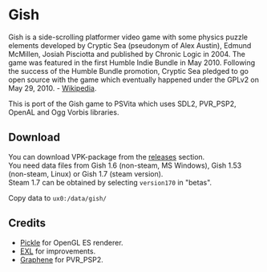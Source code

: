 Gish
====

Gish is a side-scrolling platformer video game with some physics puzzle elements developed by Cryptic Sea (pseudonym of Alex Austin), Edmund McMillen, Josiah Pisciotta and published by Chronic Logic in 2004. The game was featured in the first Humble Indie Bundle in May 2010. Following the success of the Humble Bundle promotion, Cryptic Sea pledged to go open source with the game which eventually happened under the GPLv2 on May 29, 2010. - [Wikipedia](https://en.wikipedia.org/wiki/Gish_(video_game)).

This is port of the Gish game to PSVita which uses SDL2, PVR_PSP2, OpenAL and Ogg Vorbis libraries.


## Download

You can download VPK-package from the [releases](https://github.com/isage/Gish-vita/releases) section.  
You need data files from Gish 1.6 (non-steam, MS Windows), Gish 1.53 (non-steam, Linux) or Gish 1.7 (steam version).  
Steam 1.7 can be obtained by selecting `version170` in "betas".

Copy data to `ux0:/data/gish/`

## Credits
* [Pickle](https://github.com/Pickle/GishGLES) for OpenGL ES renderer.
* [EXL](https://github.com/EXL/Gish) for improvements.
* [Graphene](https://github.com/GrapheneCt/PVR_PSP2) for PVR_PSP2.
